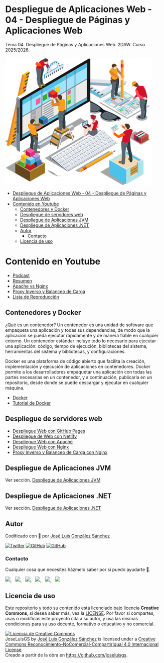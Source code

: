 # Despliegue de Aplicaciones Web - 04 - Despliegue de Páginas y Aplicaciones Web

Tema 04. Despliegue de Páginas y Aplicaciones Web. 2DAW. Curso 2025/2026.

![imagen](https://github.com/joseluisgs/DespliegueAplicacionesWeb-00-2024-2025/raw/master/images/despliegue.png)

- [Despliegue de Aplicaciones Web - 04 - Despliegue de Páginas y Aplicaciones Web](#despliegue-de-aplicaciones-web---04---despliegue-de-páginas-y-aplicaciones-web)
- [Contenido en Youtube](#contenido-en-youtube)
  - [Contenedores y Docker](#contenedores-y-docker)
  - [Despliegue de servidores web](#despliegue-de-servidores-web)
  - [Despliegue de Aplicaciones JVM](#despliegue-de-aplicaciones-jvm)
  - [Despliegue de Aplicaciones .NET](#despliegue-de-aplicaciones-net)
  - [Autor](#autor)
    - [Contacto](#contacto)
  - [Licencia de uso](#licencia-de-uso)


# Contenido en Youtube

- [Podcast](https://youtu.be/N2vfUuiFM_8)
- [Resumen](https://youtu.be/tPHXtOHsFMs)
- [Apache vs Nginx](https://youtu.be/N-V0akpDVrc)
- [Proxy Inverso y Balanceo de Carga](https://youtu.be/Gyd5ScCmyXk)
- [Lista de Reproducción](https://www.youtube.com/watch?v=HX2gSuX0oow&list=PLGIH-7eZDbVxu55hmqqdQE-Ba6FdPoO-Z)


## Contenedores y Docker
¿Qué es un contenedor? Un contenedor es una unidad de software que empaqueta una aplicación y todas sus dependencias, de modo que la aplicación se pueda ejecutar rápidamente y de manera fiable en cualquier entorno. Un contenedor estándar incluye todo lo necesario para ejecutar una aplicación: código, tiempo de ejecución, bibliotecas del sistema, herramientas del sistema y bibliotecas, y configuraciones.

Docker es una plataforma de código abierto que facilita la creación, implementación y ejecución de aplicaciones en contenedores. Docker permite a los desarrolladores empaquetar una aplicación con todas las partes necesarias en un contenedor, y a continuación, publicarla en un repositorio, desde donde se puede descargar y ejecutar en cualquier máquina.

- [Docker](https://www.docker.com/)
- [Tutorial de Docker](https://github.com/joseluisgs/docker-tutorial)

## Despliegue de servidores web
- [Despliegue Web con GitHub Pages](GitHub-Pages.md)
- [Despliegue de Web con Netlify](Netlify.md)
- [Despliegue Web con Apache](Apache-Web.md)
- [Despliegue Web con Nginx](Nginx-Web.md)
- [Proxy Inverso y Balanceo de Carga con Nginx](Nginx-Proxy.md)

## Despliegue de Aplicaciones JVM
Ver sección. [Despliegue de Aplicaciones JVM](Java.md)

## Despliegue de Aplicaciones .NET
Ver sección. [Despliegue de Aplicaciones .NET](Net.md)

## Autor

Codificado con :sparkling_heart: por [José Luis González Sánchez](https://twitter.com/JoseLuisGS_)

[![Twitter](https://img.shields.io/twitter/follow/JoseLuisGS_?style=social)](https://twitter.com/JoseLuisGS_)
[![GitHub](https://img.shields.io/github/followers/joseluisgs?style=social)](https://github.com/joseluisgs)
[![GitHub](https://img.shields.io/github/stars/joseluisgs?style=social)](https://github.com/joseluisgs)

### Contacto

<p>
  Cualquier cosa que necesites házmelo saber por si puedo ayudarte 💬.
</p>
<p>
 <a href="https://joseluisgs.dev" target="_blank">
        <img src="https://joseluisgs.github.io/img/favicon.png" 
    height="30">
    </a>  &nbsp;&nbsp;
    <a href="https://github.com/joseluisgs" target="_blank">
        <img src="https://distreau.com/github.svg" 
    height="30">
    </a> &nbsp;&nbsp;
        <a href="https://twitter.com/JoseLuisGS_" target="_blank">
        <img src="https://i.imgur.com/U4Uiaef.png" 
    height="30">
    </a> &nbsp;&nbsp;
    <a href="https://www.linkedin.com/in/joseluisgonsan" target="_blank">
        <img src="https://upload.wikimedia.org/wikipedia/commons/thumb/c/ca/LinkedIn_logo_initials.png/768px-LinkedIn_logo_initials.png" 
    height="30">
    </a>  &nbsp;&nbsp;
    <a href="https://g.dev/joseluisgs" target="_blank">
        <img loading="lazy" src="https://googlediscovery.com/wp-content/uploads/google-developers.png" 
    height="30">
    </a>  &nbsp;&nbsp;
<a href="https://www.youtube.com/@joseluisgs" target="_blank">
        <img loading="lazy" src="https://upload.wikimedia.org/wikipedia/commons/e/ef/Youtube_logo.png" 
    height="30">
    </a>  
</p>

## Licencia de uso

Este repositorio y todo su contenido está licenciado bajo licencia **Creative Commons**, si desea saber más, vea
la [LICENSE](https://joseluisgs.dev/docs/license/). Por favor si compartes, usas o modificas este proyecto cita a su
autor, y usa las mismas condiciones para su uso docente, formativo o educativo y no comercial.

<a rel="license" href="http://creativecommons.org/licenses/by-nc-sa/4.0/"><img alt="Licencia de Creative Commons" style="border-width:0" src="https://i.creativecommons.org/l/by-nc-sa/4.0/88x31.png" /></a><br /><span xmlns:dct="http://purl.org/dc/terms/" property="dct:title">
JoseLuisGS</span>
by <a xmlns:cc="http://creativecommons.org/ns#" href="https://joseluisgs.dev/" property="cc:attributionName" rel="cc:attributionURL">
José Luis González Sánchez</a> is licensed under
a <a rel="license" href="http://creativecommons.org/licenses/by-nc-sa/4.0/">Creative Commons
Reconocimiento-NoComercial-CompartirIgual 4.0 Internacional License</a>.<br />Creado a partir de la obra
en <a xmlns:dct="http://purl.org/dc/terms/" href="https://github.com/joseluisgs" rel="dct:source">https://github.com/joseluisgs</a>.